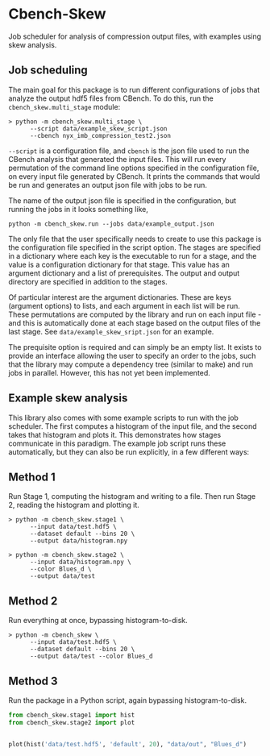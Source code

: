 # Cbench-Skew
Job scheduler for analysis of compression output files, with examples using
skew analysis.

## Job scheduling
The main goal for this package is to run different configurations of jobs that
analyze the output hdf5 files from CBench. To do this, run the
`cbench_skew.multi_stage` module:
```shell
> python -m cbench_skew.multi_stage \
      --script data/example_skew_script.json
      --cbench nyx_imb_compression_test2.json
```
`--script` is a configuration file, and `cbench` is the json file used to run
the CBench analysis that generated the input files. This will run every
permutation of the command line options specified in the configuration file, on
every input file generated by CBench. It prints the commands that would be run
and generates an output json file with jobs to be run.

The name of the output json file is specified in the configuration, but running
the jobs in it looks something like,
```shell
python -m cbench_skew.run --jobs data/example_output.json
```

The only file that the user specifically needs to create to use this package is
the configuration file specified in the script option. The stages are specified
in a dictionary where each key is the executable to run for a stage, and the
value is a configuration dictionary for that stage. This value has an argument
dictionary and a list of prerequisites. The output and output directory are
specified in addition to the stages.

Of particular interest are the argument dictionaries. These are keys (argument
options) to lists, and each argument in each list will be run. These
permutations are computed by the library and run on each input file - and this
is automatically done at each stage based on the output files of the last
stage. See `data/example_skew_sript.json` for an example.

The prequisite option is required and can simply be an empty list. It exists to
provide an interface allowing the user to specify an order to the jobs, such
that the library may compute a dependency tree (similar to make) and run jobs
in parallel. However, this has not yet been implemented.

## Example skew analysis
This library also comes with some example scripts to run with the job
scheduler. The first computes a histogram of the input file, and the second
takes that histogram and plots it. This demonstrates how stages communicate
in this paradigm. The example job script runs these automatically, but they can
also be run explicitly, in a few different ways:

## Method 1
Run Stage 1, computing the histogram and writing to a file.
Then run Stage 2, reading the histogram and plotting it.
```shell
> python -m cbench_skew.stage1 \
      --input data/test.hdf5 \
      --dataset default --bins 20 \
      --output data/histogram.npy

> python -m cbench_skew.stage2 \
      --input data/histogram.npy \
      --color Blues_d \
      --output data/test
```

## Method 2
Run everything at once, bypassing histogram-to-disk.
```shell
> python -m cbench_skew \
      --input data/test.hdf5 \
      --dataset default --bins 20 \
      --output data/test --color Blues_d
```

## Method 3
Run the package in a Python script, again bypassing histogram-to-disk.
```python
from cbench_skew.stage1 import hist
from cbench_skew.stage2 import plot


plot(hist('data/test.hdf5', 'default', 20), "data/out", "Blues_d")
```
